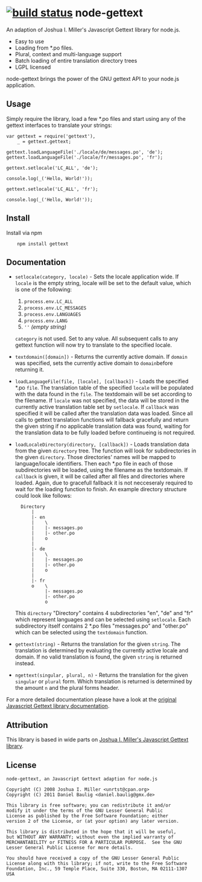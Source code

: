 [![build status](https://secure.travis-ci.org/DanielBaulig/node-gettext.png)](http://travis-ci.org/DanielBaulig/node-gettext)
node-gettext
============

An adaption of Joshua I. Miller's Javascript Gettext library for node.js.

* Easy to use
* Loading from \*.po files.
* Plural, context and multi-language support
* Batch loading of entire translation directory trees
* LGPL licensed

node-gettext brings the power of the GNU gettext API to your node.js application.

Usage
-----

Simply require the library, load a few \*.po files and start using any of the gettext interfaces to translate your strings:

    var gettext = require('gettext'),
        _ = gettext.gettext;

    gettext.loadLanguageFile('./locale/de/messages.po', 'de');
    gettext.loadLanguageFile('./locale/fr/messages.po', 'fr');

    gettext.setlocale('LC_ALL', 'de');

    console.log(_('Hello, World!'));

    gettext.setlocale('LC_ALL', 'fr');

    console.log(_('Hello, World!'));


Install
-------

Install via npm

        npm install gettext

Documentation
-------------

* `setlocale(category, locale)` - Sets the locale application wide. If `locale` is the empty string, locale will be set to the default value, which is one of the following:

    1. `process.env.LC_ALL`
    2. `process.env.LC_MESSAGES`
    3. `process.env.LANGUAGES`
    4. `process.env.LANG`
    5. `''` *(empty string)*

    `category` is not used. Set to any value. All subsequent calls to any gettext function will now try to translate to the specified locale.

* `textdomain([domain])` - Returns the currently active domain. If `domain` was specified, sets the currently active domain to `domain`before returning it. 

* `loadLanguageFile(file, [locale], [callback])` - Loads the specified \*.po `file`. The translation table of the specified `locale` will be populated with the data found in the `file`. The textdomain will be set according to the filename. If `locale` was not specified, the data will be stored in the currently active translation table set by `setlocale`. If `callback` was specified it will be called after the translation data was loaded. Since all calls to gettext translation functions will fallback gracefully and return the given string if no applicable translation data was found, waiting for the translation data to be fully loaded before continueing is not required.

* `loadLocaleDirectory(directory, [callback])` - Loads translation data from the given `directory` tree. The function will look for subdirectories in the given `directory`. Those directories' names will be mapped to language/locale identifiers. Then each \*.po file in each of those subdirectories will be loaded, using the filename as the textdomain. If `callback` is given, it will be called after all files and directories where loaded. Again, due to gracefull fallback it is not necceseraly required to wait for the loading function to finish. An example directory structure could look like follows:

        Directory
            |
            |- en
            |    \
            |    |- messages.po
            |    |- other.po
            |    o
            |
            |- de
            |    \
            |    |- messages.po
            |    |- other.po
            |    o
            |
            |- fr
            o    \
                 |- messages.po
                 |- other.po
                 o

    This `directory` "Directory" contains 4 subdirectories "en", "de" and "fr" which represent languages and can be selected using `setlocale`. Each subdirectory itself contains 2 \*.po files "messages.po" and "other.po" which can be selected using the `textdomain` function.

* `gettext(string)` - Returns the translation for the given `string`. The translation is determined by evaluating the currently active locale and domain. If no valid translation is found, the given `string` is returned instead.

* `ngettext(singular, plural, n)` - Returns the translation for the given `singular` or `plural` form. Which translation is returned is determined by the amount `n` and the plural forms header. 

For a more detailed documentation please have a look at the [original Javascript Gettext library documentation](http://jsgettext.berlios.de/doc/html/Gettext.html).

Attribution
-----------

This library is based in wide parts on [Joshua I. Miller's Javascript Gettext library](http://jsgettext.berlios.de/).

License
-------

    node-gettext, an Javascript Gettext adaption for node.js

    Copyright (C) 2008 Joshua I. Miller <unrtst@cpan.org>
    Copyright (C) 2011 Daniel Baulig <daniel.baulig@gmx.de>

    This library is free software; you can redistribute it and/or
    modify it under the terms of the GNU Lesser General Public
    License as published by the Free Software Foundation; either
    version 2 of the License, or (at your option) any later version.

    This library is distributed in the hope that it will be useful,
    but WITHOUT ANY WARRANTY; without even the implied warranty of
    MERCHANTABILITY or FITNESS FOR A PARTICULAR PURPOSE.  See the GNU
    Lesser General Public License for more details.

    You should have received a copy of the GNU Lesser General Public
    License along with this library; if not, write to the Free Software
    Foundation, Inc., 59 Temple Place, Suite 330, Boston, MA 02111-1307  USA
